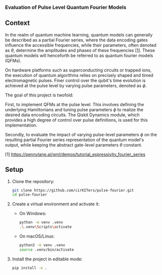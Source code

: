 ### Evaluation of Pulse Level Quantum Fourier Models


## Context

In the realm of quantum machine learning, quantum models can generally be described as a partial Fourier series, where the data encoding gates influence the accessible frequencies, while their parameters, often denoted as $\theta$, determine the amplitudes and phases of these frequencies [[1]](https://pennylane.ai/qml/demos/tutorial_expressivity_fourier_series). These quantum models will henceforth be referred to as quantum fourier models (QFMs).
 
On hardware platforms such as superconducting circuits or trapped ions, the execution of quantum algorithms relies on precisely shaped and timed electromagnetic pulses. Finer control over the qubit's time evolution is achieved at the pulse level by varying pulse parameters, denoted as $\phi$.

The goal of this project is twofold:

First, to implement QFMs at the pulse level. This involves defining the underlying Hamiltonians and tuning pulse parameters $\phi$ to realize the desired data encoding circuits. The Qiskit Dynamics module, which provides a high degree of control over pulse definitions, is used for this implementation.

Secondly, to evaluate the impact of varying pulse-level parameters $\phi$ on the resulting partial Fourier series representation of the quantum model's output, while keeping the abstract gate-level parameters $\theta$ constant.


[1] https://pennylane.ai/qml/demos/tutorial_expressivity_fourier_series


## Setup

1. Clone the repository:
    ```bash
    git clone https://github.com/cirKITers/pulse-fourier.git
    cd pulse-fourier
    ```

2. Create a virtual environment and activate it:
    - On Windows:
      ```bash
      python -m venv .venv
      .\.venv\Scripts\activate
      ```
    - On macOS/Linux:
      ```bash
      python3 -m venv .venv
      source .venv/bin/activate
      ```

3. Install the project in editable mode:
    ```bash
    pip install -e .
    ```


